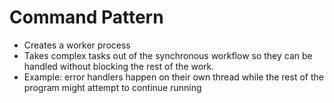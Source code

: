 # Command Pattern

- Creates a worker process
- Takes complex tasks out of the synchronous workflow so they can be handled without blocking the rest of the work.
- Example: error handlers happen on their own thread while the rest of the program might attempt to continue running
